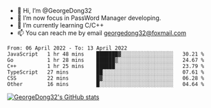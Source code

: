 - 👋 Hi, I’m @GeorgeDong32
- 👀 I’m now focus in PassWord Manager developing.
- 🌱 I’m currently learning C/C++
- 📫 You can reach me by email georgedong32@foxmail.com

```text
From: 06 April 2022 - To: 13 April 2022
JavaScript   1 hr 48 mins    ███████▓░░░░░░░░░░░░░░░░░   30.21 %
Go           1 hr 28 mins    ██████▒░░░░░░░░░░░░░░░░░░   24.67 %
C++          1 hr 25 mins    ██████░░░░░░░░░░░░░░░░░░░   23.79 %
TypeScript   27 mins         ██░░░░░░░░░░░░░░░░░░░░░░░   07.61 %
CSS          22 mins         █▓░░░░░░░░░░░░░░░░░░░░░░░   06.28 %
Other        16 mins         █░░░░░░░░░░░░░░░░░░░░░░░░   04.64 %
```

<!--END_SECTION:waka-->

[![GeorgeDong32's GitHub stats](https://github-readme-stats.vercel.app/api?username=GeorgeDong32)](https://github.com/anuraghazra/github-readme-stats)
